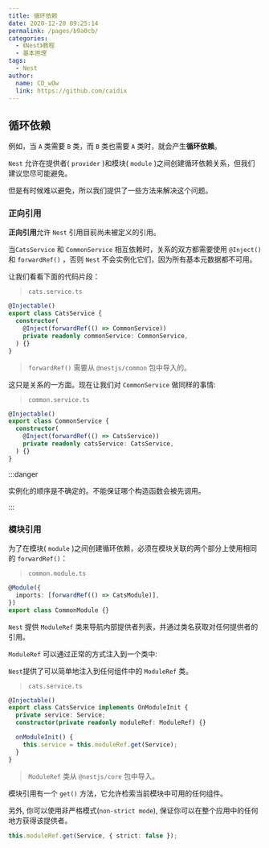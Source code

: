 ```yaml
---
title: 循环依赖
date: 2020-12-20 09:25:14
permalink: /pages/b9a0cb/
categories:
  - 《Nest》教程
  - 基本原理
tags: 
  - Nest
author: 
  name: CD_wOw
  link: https://github.com/caidix
---
```


## 循环依赖

例如，当 `A` 类需要 `B` 类，而 `B` 类也需要 `A` 类时，就会产生**循环依赖**。

`Nest` 允许在提供者( `provider` )和模块( `module` )之间创建循环依赖关系，但我们建议您尽可能避免。

但是有时候难以避免，所以我们提供了一些方法来解决这个问题。

### 正向引用

**正向引用**允许 `Nest` 引用目前尚未被定义的引用。

当`CatsService` 和 `CommonService` 相互依赖时，关系的双方都需要使用 `@Inject()` 和 `forwardRef()` ，否则 `Nest` 不会实例化它们，因为所有基本元数据都不可用。

让我们看看下面的代码片段：

> `cats.service.ts`

```typescript
@Injectable()
export class CatsService {
  constructor(
    @Inject(forwardRef(() => CommonService))
    private readonly commonService: CommonService,
  ) {}
}
```

> `forwardRef()` 需要从 `@nestjs/common` 包中导入的。

这只是关系的一方面。现在让我们对 `CommonService` 做同样的事情:

> `common.service.ts`

```typescript
@Injectable()
export class CommonService {
  constructor(
    @Inject(forwardRef(() => CatsService))
    private readonly catsService: CatsService,
  ) {}
}
```

:::danger

实例化的顺序是不确定的。不能保证哪个构造函数会被先调用。

:::

### 模块引用

为了在模块( `module` )之间创建循环依赖，必须在模块关联的两个部分上使用相同的 `forwardRef()`：

> `common.module.ts`

```typescript
@Module({
  imports: [forwardRef(() => CatsModule)],
})
export class CommonModule {}
```

`Nest` 提供 `ModuleRef` 类来导航内部提供者列表，并通过类名获取对任何提供者的引用。

 `ModuleRef` 可以通过正常的方式注入到一个类中:

`Nest`提供了可以简单地注入到任何组件中的 `ModuleRef` 类。

> `cats.service.ts`

```typescript
@Injectable()
export class CatsService implements OnModuleInit {
  private service: Service;
  constructor(private readonly moduleRef: ModuleRef) {}

  onModuleInit() {
    this.service = this.moduleRef.get(Service);
  }
}
```

> `ModuleRef` 类从 `@nestjs/core` 包中导入。

模块引用有一个 `get()` 方法，它允许检索当前模块中可用的任何组件。

另外, 你可以使用非严格模式(`non-strict mode`), 保证你可以在整个应用中的任何地方获得该提供者。

```typescript
this.moduleRef.get(Service, { strict: false });
```

